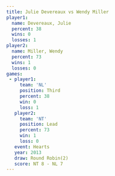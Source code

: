 ```yaml
---
title: Julie Devereaux vs Wendy Miller
player1:                
  name: Devereaux, Julie
  percent: 38           
  wins: 0               
  losses: 1             
player2:                
  name: Miller, Wendy   
  percent: 73           
  wins: 1               
  losses: 0             
games:
 - player1:         
     team: 'NL'     
     position: Third
     percent: 38    
     win: 0         
     loss: 1        
   player2:        
     team: 'NT'    
     position: Lead
     percent: 73   
     win: 1        
     loss: 0       
   event: Hearts       
   year: 2013          
   draw: Round Robin(2)
   score: NT 8 - NL 7  
---
```

